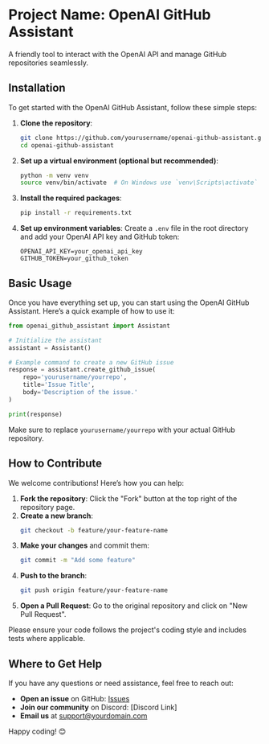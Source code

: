 # Project Name: OpenAI GitHub Assistant

A friendly tool to interact with the OpenAI API and manage GitHub repositories seamlessly.

## Installation

To get started with the OpenAI GitHub Assistant, follow these simple steps:

1. **Clone the repository**:
   ```bash
   git clone https://github.com/yourusername/openai-github-assistant.git
   cd openai-github-assistant
   ```

2. **Set up a virtual environment (optional but recommended)**:
   ```bash
   python -m venv venv
   source venv/bin/activate  # On Windows use `venv\Scripts\activate`
   ```

3. **Install the required packages**:
   ```bash
   pip install -r requirements.txt
   ```

4. **Set up environment variables**:
   Create a `.env` file in the root directory and add your OpenAI API key and GitHub token:
   ```
   OPENAI_API_KEY=your_openai_api_key
   GITHUB_TOKEN=your_github_token
   ```

## Basic Usage

Once you have everything set up, you can start using the OpenAI GitHub Assistant. Here’s a quick example of how to use it:

```python
from openai_github_assistant import Assistant

# Initialize the assistant
assistant = Assistant()

# Example command to create a new GitHub issue
response = assistant.create_github_issue(
    repo='yourusername/yourrepo',
    title='Issue Title',
    body='Description of the issue.'
)

print(response)
```

Make sure to replace `yourusername/yourrepo` with your actual GitHub repository.

## How to Contribute

We welcome contributions! Here’s how you can help:

1. **Fork the repository**: Click the "Fork" button at the top right of the repository page.
2. **Create a new branch**: 
   ```bash
   git checkout -b feature/your-feature-name
   ```
3. **Make your changes** and commit them:
   ```bash
   git commit -m "Add some feature"
   ```
4. **Push to the branch**:
   ```bash
   git push origin feature/your-feature-name
   ```
5. **Open a Pull Request**: Go to the original repository and click on "New Pull Request".

Please ensure your code follows the project's coding style and includes tests where applicable.

## Where to Get Help

If you have any questions or need assistance, feel free to reach out:

- **Open an issue** on GitHub: [Issues](https://github.com/yourusername/openai-github-assistant/issues)
- **Join our community** on Discord: [Discord Link]
- **Email us** at support@yourdomain.com

Happy coding! 😊